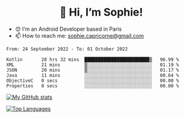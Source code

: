 <h1 align="center"> 👋 Hi, I’m Sophie! </h1>  

- 😊 I’m an Android Developer based in Paris
- 📫 How to reach me: sophie.capricorne@gmail.com


<!--START_SECTION:waka-->

```text
From: 24 September 2022 - To: 01 October 2022

Kotlin       28 hrs 32 mins  ████████████████████████▒   96.99 %
XML          21 mins         ▒░░░░░░░░░░░░░░░░░░░░░░░░   01.19 %
JSON         20 mins         ▒░░░░░░░░░░░░░░░░░░░░░░░░   01.17 %
Java         11 mins         ░░░░░░░░░░░░░░░░░░░░░░░░░   00.64 %
ObjectiveC   0 secs          ░░░░░░░░░░░░░░░░░░░░░░░░░   00.00 %
Properties   0 secs          ░░░░░░░░░░░░░░░░░░░░░░░░░   00.00 %
```

<!--END_SECTION:waka-->

[![My GitHub stats](https://github-readme-stats.vercel.app/api?username=sophicapri&show_icons=true&theme=buefy)](https://github.com/anuraghazra/github-readme-stats)

[![Top Languages](https://github-readme-stats.vercel.app/api/top-langs/?username=sophicapri&langs_count=2&layout=compact)](https://github.com/anuraghazra/github-readme-stats)
